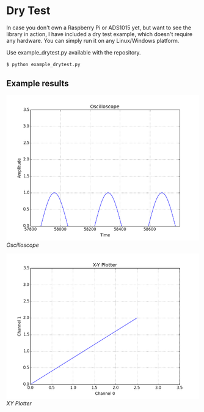 # Dry Test

In case you don't own a Raspberry Pi or ADS1015 yet, but want to see the library in action, I have included a dry test example, which doesn't require any hardware. You can simply run it on any Linux/Windows platform.

Use example_drytest.py available with the repository.

```sh
$ python example_drytest.py
```

## Example results

![](./Resources/example_oscilloscope.png)
*Oscilloscope*


![](./Resources/example_xyplotter.png)
*XY Plotter*

